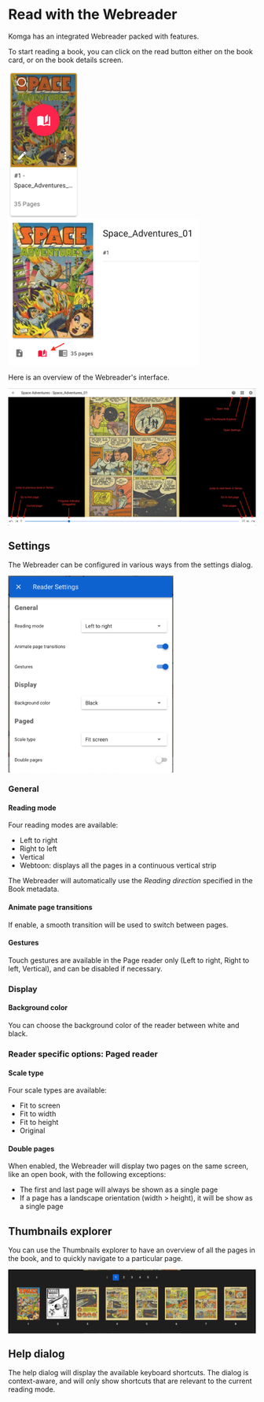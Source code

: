 # Read with the Webreader

Komga has an integrated Webreader packed with features.

To start reading a book, you can click on the read button either on the book card, or on the book details screen.

<img src="/assets/media/guides/webreader/book-card.png" style="vertical-align: middle" height="300" alt="Book Card Read Button"/>

<img src="/assets/media/guides/webreader/read-button.png" style="vertical-align: middle" height="300" alt="Book Details read button"/>

Here is an overview of the Webreader's interface.

<img src="/assets/media/guides/webreader/reader.png" style="vertical-align: middle" height="auto" alt="Webreader overview"/>

## Settings

The Webreader can be configured in various ways from the settings dialog.

<img src="/assets/media/guides/webreader/reader-settings.png" style="vertical-align: middle" height="400" alt="Webreader settings"/>

### General

#### Reading mode

Four reading modes are available:
- Left to right
- Right to left
- Vertical
- Webtoon: displays all the pages in a continuous vertical strip

The Webreader will automatically use the _Reading direction_ specified in the Book metadata.

#### Animate page transitions

If enable, a smooth transition will be used to switch between pages.

#### Gestures

Touch gestures are available in the Page reader only (Left to right, Right to left, Vertical), and can be disabled if necessary.

### Display

#### Background color

You can choose the background color of the reader between white and black.

### Reader specific options: Paged reader

#### Scale type

Four scale types are available:
- Fit to screen
- Fit to width
- Fit to height
- Original

#### Double pages

When enabled, the Webreader will display two pages on the same screen, like an open book, with the following exceptions:
- The first and last page will always be shown as a single page
- If a page has a landscape orientation (width > height), it will be show as a single page

## Thumbnails explorer

You can use the Thumbnails explorer to have an overview of all the pages in the book, and to quickly navigate to a particular page.

<img src="/assets/media/guides/webreader/thumbnails-explorer.png" style="vertical-align: middle" height="auto" alt="Thumbnails explorer"/>

## Help dialog

The help dialog will display the available keyboard shortcuts. The dialog is context-aware, and will only show shortcuts that are relevant to the current reading mode.
